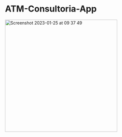 # ATM-Consultoria-App
<img width="372" alt="Screenshot 2023-01-25 at 09 37 49" src="https://user-images.githubusercontent.com/57507219/214566008-cb3fd5d0-6805-4929-9790-cb40606b4427.png">
